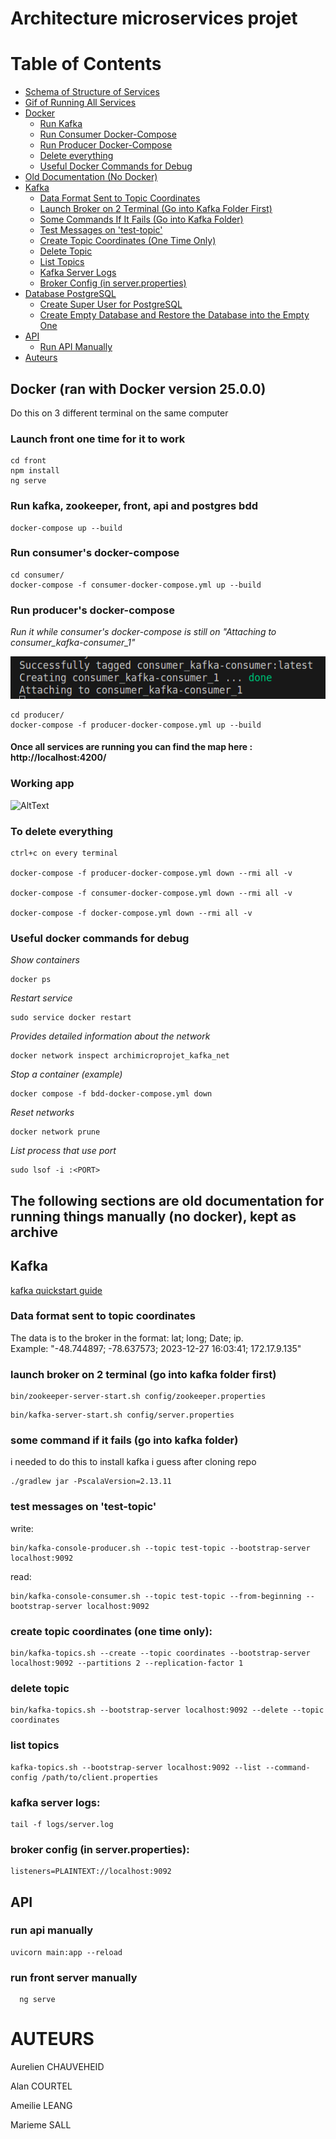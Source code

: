 # Architecture microservices projet

# Table of Contents

- [Schema of Structure of Services](#schema-of-structure-of-services)
- [Gif of Running All Services](#gif-of-running-all-services)
- [Docker](#docker)
  - [Run Kafka](#run-kafka-zookeeper-front-api-and-postgres-bdd)
  - [Run Consumer Docker-Compose](#run-consumers-docker-compose)
  - [Run Producer Docker-Compose](#run-producers-docker-compose)
  - [Delete everything](#to-delete-everything)
  - [Useful Docker Commands for Debug](#useful-docker-commands-for-debug)
- [Old Documentation (No Docker)](#the-following-sections-are-old-documentation-for-running-things-manually-no-docker-kept-as-archive)
- [Kafka](#kafka)
  - [Data Format Sent to Topic Coordinates](#data-format-sent-to-topic-coordinates)
  - [Launch Broker on 2 Terminal (Go into Kafka Folder First)](#launch-broker-on-2-terminal-go-into-kafka-folder-first)
  - [Some Commands If It Fails (Go into Kafka Folder)](#some-command-if-it-fails-go-into-kafka-folder)
  - [Test Messages on 'test-topic'](#test-messages-on-test-topic)
  - [Create Topic Coordinates (One Time Only)](#create-topic-coordinates-one-time-only)
  - [Delete Topic](#delete-topic)
  - [List Topics](#list-topics)
  - [Kafka Server Logs](#kafka-server-logs)
  - [Broker Config (in server.properties)](#broker-config-in-serverproperties)
- [Database PostgreSQL](#database-postgresql)
  - [Create Super User for PostgreSQL](#create-super-user-for-postgresql)
  - [Create Empty Database and Restore the Database into the Empty One](#create-empty-database-and-restore-the-database-into-the-empty-one)
- [API](#api)
  - [Run API Manually](#run-api-manually)
- [Auteurs](#auteurs)


## Docker (ran with Docker version 25.0.0)
Do this on 3 different terminal on the same computer

### Launch front one time for it to work

```
cd front
npm install
ng serve
```

### Run kafka, zookeeper, front, api and postgres bdd
```
docker-compose up --build
```

### Run consumer's docker-compose
```
cd consumer/
docker-compose -f consumer-docker-compose.yml up --build
```

### Run producer's docker-compose 
*Run it while consumer's docker-compose is still on "Attaching to consumer_kafka-consumer_1"* 

![AltText](consumerDockerCompose.png)
```
cd producer/
docker-compose -f producer-docker-compose.yml up --build
```


#### Once all services are running you can find the map here : http://localhost:4200/

### Working app

![AltText](working.gif)

### To delete everything 
```
ctrl+c on every terminal 

docker-compose -f producer-docker-compose.yml down --rmi all -v

docker-compose -f consumer-docker-compose.yml down --rmi all -v

docker-compose -f docker-compose.yml down --rmi all -v
```


### Useful docker commands for debug
*Show containers*
```
docker ps
```
*Restart service*
```
sudo service docker restart
```
*Provides detailed information about the network*
```
docker network inspect archimicroprojet_kafka_net
```
*Stop a container (example)*
```
docker compose -f bdd-docker-compose.yml down
```
*Reset networks*
```
docker network prune
```
*List process that use port*
```
sudo lsof -i :<PORT>
```


## The following sections are old documentation for running things manually (no docker), kept as archive

## Kafka

[kafka quickstart guide](https://kafka.apache.org/quickstart)

### Data format sent to topic coordinates

The data is to the broker in the format: lat; long; Date; ip.<br>
Example: "-48.744897; -78.637573; 2023-12-27 16:03:41; 172.17.9.135"<br>

### launch broker on 2 terminal (go into kafka folder first)
```
bin/zookeeper-server-start.sh config/zookeeper.properties
```
```
bin/kafka-server-start.sh config/server.properties
``` 

### some command if it fails (go into kafka folder)

i needed to do this to install kafka i guess after cloning repo 

    ./gradlew jar -PscalaVersion=2.13.11

### test messages on 'test-topic'

write: 

    bin/kafka-console-producer.sh --topic test-topic --bootstrap-server localhost:9092

read: 

    bin/kafka-console-consumer.sh --topic test-topic --from-beginning --bootstrap-server localhost:9092

### create topic coordinates (one time only):

    bin/kafka-topics.sh --create --topic coordinates --bootstrap-server localhost:9092 --partitions 2 --replication-factor 1

### delete topic

	bin/kafka-topics.sh --bootstrap-server localhost:9092 --delete --topic coordinates

### list topics

	kafka-topics.sh --bootstrap-server localhost:9092 --list --command-config /path/to/client.properties
	
### kafka server logs:
    
    tail -f logs/server.log

### broker config (in server.properties):

    listeners=PLAINTEXT://localhost:9092

## API 

### run api manually
```
uvicorn main:app --reload
```

### run front server manually
```
  ng serve
```


# AUTEURS 

Aurelien CHAUVEHEID

Alan COURTEL

Ameilie LEANG

Marieme SALL
